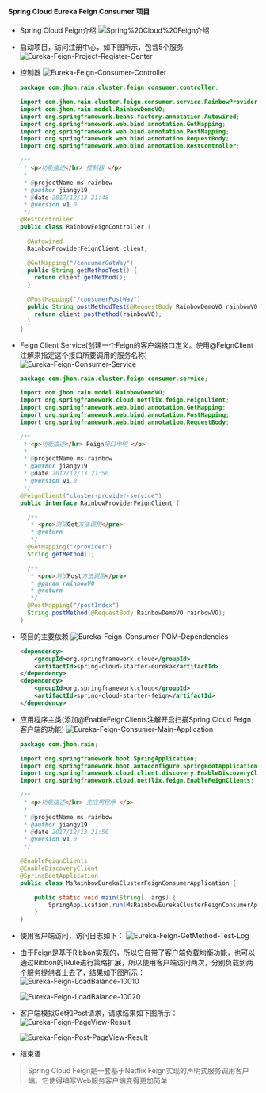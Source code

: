 #### Spring Cloud Eureka Feign Consumer 项目
* Spring Cloud Feign介绍
![Spring%20Cloud%20Feign介绍](../photos/Spring%20Cloud%20Feign介绍.png)

* 启动项目，访问注册中心，如下图所示，包含5个服务
    ![Eureka-Feign-Project-Register-Center](../photos/Eureka-Feign-Project-Register-Center.png)
* 控制器
    ![Eureka-Feign-Consumer-Controller](../photos/Eureka-Feign-Consumer-Controller.png)
    ```java
    package com.jhon.rain.cluster.feign.consumer.controller;
    
    import com.jhon.rain.cluster.feign.consumer.service.RainbowProviderFeignClient;
    import com.jhon.rain.model.RainbowDemoVO;
    import org.springframework.beans.factory.annotation.Autowired;
    import org.springframework.web.bind.annotation.GetMapping;
    import org.springframework.web.bind.annotation.PostMapping;
    import org.springframework.web.bind.annotation.RequestBody;
    import org.springframework.web.bind.annotation.RestController;
    
    /**
     * <p>功能描述</br> 控制器 </p>
     *
     * @projectName ms-rainbow
     * @author jiangy19
     * @date 2017/12/13 21:48
     * @version v1.0
     */
    @RestController
    public class RainbowFeignController {
    
      @Autowired
      RainbowProviderFeignClient client;
    
      @GetMapping("/consumerGetWay")
      public String getMethodTest() {
        return client.getMethod();
      }
    
      @PostMapping("/consumerPostWay")
      public String postMethodTest(@RequestBody RainbowDemoVO rainbowVO) {
        return client.postMethod(rainbowVO);
      }
    }
    ```
* Feign Client Service(创建一个Feign的客户端接口定义。使用@FeignClient注解来指定这个接口所要调用的服务名称)
    ![Eureka-Feign-Consumer-Service](../photos/Eureka-Feign-Consumer-Service.png)
    ```java
    package com.jhon.rain.cluster.feign.consumer.service;
    
    import com.jhon.rain.model.RainbowDemoVO;
    import org.springframework.cloud.netflix.feign.FeignClient;
    import org.springframework.web.bind.annotation.GetMapping;
    import org.springframework.web.bind.annotation.PostMapping;
    import org.springframework.web.bind.annotation.RequestBody;
    
    /**
     * <p>功能描述</br> Feign接口申明 </p>
     *
     * @projectName ms-rainbow
     * @author jiangy19
     * @date 2017/12/13 21:50
     * @version v1.0
     */
    @FeignClient("cluster-provider-service")
    public interface RainbowProviderFeignClient {
    
      /**
       * <pre>测试Get方法调用</pre>
       * @return
       */
      @GetMapping("/provider")
      String getMethod();
    
      /**
       * <pre>测试Post方法调用</pre>
       * @param rainbowVO
       * @return
       */
      @PostMapping("/postIndex")
      String postMethod(@RequestBody RainbowDemoVO rainbowVO);
    }
    ```
* 项目的主要依赖
    ![Eureka-Feign-Consumer-POM-Dependencies](../photos/Eureka-Feign-Consumer-POM-Dependencies.png)
    ```xml
    <dependency>
        <groupId>org.springframework.cloud</groupId>
        <artifactId>spring-cloud-starter-eureka</artifactId>
    </dependency>
    <dependency>
        <groupId>org.springframework.cloud</groupId>
        <artifactId>spring-cloud-starter-feign</artifactId>
    </dependency>
    ```
* 应用程序主类(添加@EnableFeignClients注解开启扫描Spring Cloud Feign客户端的功能)
    ![Eureka-Feign-Consumer-Main-Application](../photos/Eureka-Feign-Consumer-Main-Application.png)
    ```java
    package com.jhon.rain;
    
    import org.springframework.boot.SpringApplication;
    import org.springframework.boot.autoconfigure.SpringBootApplication;
    import org.springframework.cloud.client.discovery.EnableDiscoveryClient;
    import org.springframework.cloud.netflix.feign.EnableFeignClients;
    
    /**
     * <p>功能描述</br> 主应用程序 </p>
     *
     * @projectName ms-rainbow
     * @author jiangy19
     * @date 2017/12/13 21:50
     * @version v1.0
     */
    
    @EnableFeignClients
    @EnableDiscoveryClient
    @SpringBootApplication
    public class MsRainbowEurekaClusterFeignConsumerApplication {
    
        public static void main(String[] args) {
            SpringApplication.run(MsRainbowEurekaClusterFeignConsumerApplication.class, args);
        }
    }
    ```
    
* 使用客户端访问，访问日志如下：
    ![Eureka-Feign-GetMethod-Test-Log](../photos/Eureka-Feign-GetMethod-Test-Log.png)

* 由于Feign是基于Ribbon实现的，所以它自带了客户端负载均衡功能，也可以通过Ribbon的IRule进行策略扩展，所以使用客户端访问两次，分别负载到两个服务提供者上去了，结果如下图所示：
    ![Eureka-Feign-LoadBalance-10010](../photos/Eureka-Feign-LoadBalance-10010.png)

    ![Eureka-Feign-LoadBalance-10020](../photos/Eureka-Feign-LoadBalance-10020.png)

* 客户端模拟Get和Post请求，请求结果如下图所示：
    ![Eureka-Feign-PageView-Result](../photos/Eureka-Feign-PageView-Result.png)

    ![Eureka-Feign-Post-PageView-Result](../photos/Eureka-Feign-Post-PageView-Result.png)
    
* 结束语
> Spring Cloud Feign是一套基于Netflix Feign实现的声明式服务调用客户端。它使得编写Web服务客户端变得更加简单